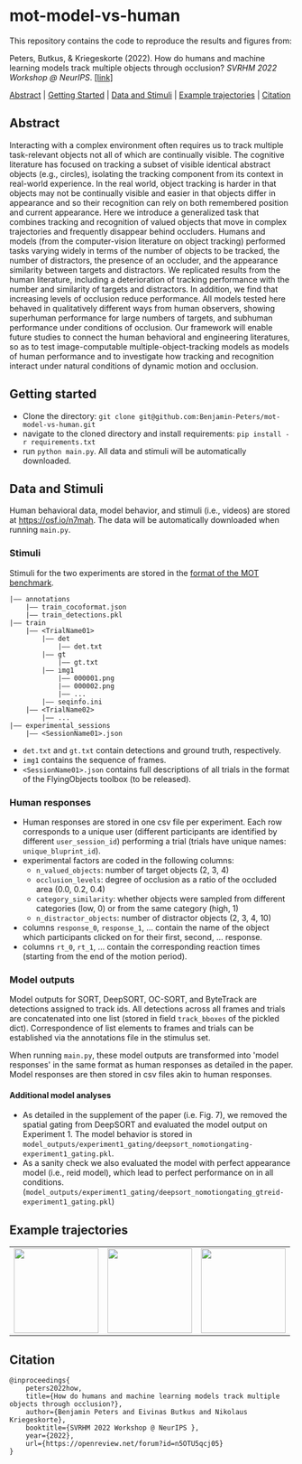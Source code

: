
# mot-model-vs-human

This repository contains the code to reproduce the results and figures from:

Peters, Butkus, & Kriegeskorte (2022). How do humans and machine learning models track multiple objects through occlusion? *SVRHM 2022 Workshop @ NeurIPS*. [[link]](https://openreview.net/pdf?id=n5OTU5qcj05)


[Abstract](#abstract) | [Getting Started](#getting-started) | [Data and Stimuli](#data-and-stimuli) | [Example trajectories](#example-trajectories) | [Citation](#citation)


## Abstract

Interacting with a complex environment often requires us to track multiple task-relevant objects not all of which are continually visible. The cognitive literature has focused on tracking a subset of visible identical abstract objects (e.g., circles), isolating the tracking component from its context in real-world experience. In the real world, object tracking is harder in that objects may not be continually visible and easier in that objects differ in appearance and so their recognition can rely on both remembered position and current appearance. Here we introduce a generalized task that combines tracking and recognition of valued objects that move in complex trajectories and frequently disappear behind occluders. Humans and models (from the computer-vision literature on object tracking) performed tasks varying widely in terms of the number of objects to be tracked, the number of distractors, the presence of an occluder, and the appearance similarity between targets and distractors. We replicated results from the human literature, including a deterioration of tracking performance with the number and similarity of targets and distractors. In addition, we find that increasing levels of occlusion reduce performance. All models tested here behaved in qualitatively different ways from human observers, showing superhuman performance for large numbers of targets, and subhuman performance under conditions of occlusion. Our framework will enable future studies to connect the human behavioral and engineering literatures, so as to test image-computable multiple-object-tracking models as models of human performance and to investigate how tracking and recognition interact under natural conditions of dynamic motion and occlusion. 

## Getting started

- Clone the directory: `git clone git@github.com:Benjamin-Peters/mot-model-vs-human.git` 
- navigate to the cloned directory and install requirements: `pip install -r requirements.txt`
- run `python main.py`. All data and stimuli will be automatically downloaded.

## Data and Stimuli

Human behavioral data, model behavior, and stimuli (i.e., videos) are stored at https://osf.io/n7mah. The data will be automatically downloaded when running `main.py`.


### Stimuli
Stimuli for the two experiments are stored in the [format of the MOT benchmark](https://github.com/JonathonLuiten/TrackEval/blob/master/docs/MOTChallenge-Official/Readme.md).

```
|—— annotations
    |—— train_cocoformat.json
    |—— train_detections.pkl
|—— train
    |—— <TrialName01>
        |—— det
            |—— det.txt
        |—— gt
            |—— gt.txt
        |—— img1
            |—— 000001.png
            |—— 000002.png
            |—— ...
        |—— seqinfo.ini
    |—— <TrialName02>
        |—— ...
|—— experimental_sessions
    |—— <SessionName01>.json
```
- `det.txt` and `gt.txt` contain detections and ground truth, respectively.
- `img1` contains the sequence of frames.
- `<SessionName01>.json` contains full descriptions of all trials in the format of the FlyingObjects toolbox (to be released).

### Human responses
- Human responses are stored in one csv file per experiment. Each row corresponds to a unique user (different participants are identified by different `user_session_id`) performing a trial (trials have unique names: `unique_bluprint_id`). 
- experimental factors are coded in the following columns:
    - `n_valued_objects`: number of target objects (2, 3, 4) 
    - `occlusion_levels`: degree of occlusion as a ratio of the occluded area (0.0, 0.2, 0.4) 
    - `category_similarity`: whether objects were sampled from different categories (low, 0) or from the same category (high, 1)
    - `n_distractor_objects`: number of distractor objects (2, 3, 4, 10)
- columns `response_0`, `response_1`, ... contain the name of the object which participants clicked on for their first, second, ... response.
- columns `rt_0`, `rt_1`, ... contain the corresponding reaction times (starting from the end of the motion period).

### Model outputs

Model outputs for SORT, DeepSORT, OC-SORT, and ByteTrack are detections assigned to track ids. All detections across all frames and trials are concatenated into one list (stored in field `track_bboxes` of the pickled dict). Correspondence of list elements to frames and trials can be established via the annotations file in the stimulus set.

When running `main.py`, these model outputs are transformed into 'model responses' in the same format as human responses as detailed in the paper. Model responses are then stored in csv files akin to human responses.

#### Additional model analyses

- As detailed in the supplement of the paper (i.e. Fig. 7), we removed the spatial gating from DeepSORT and evaluated the model output on Experiment 1. The model behavior is stored in `model_outputs/experiment1_gating/deepsort_nomotiongating-experiment1_gating.pkl`. 
- As a sanity check we also evaluated the model with perfect appearance model (i.e., reid model), which lead to perfect performance on in all conditions. (`model_outputs/experiment1_gating/deepsort_nomotiongating_gtreid-experiment1_gating.pkl`)

## Example trajectories

<table border="0" cellspacing="0" cellpadding="0"  style="border-collapse: collapse; border: none;">
 <tr  style="border: none;">
    <td  style="border: none;"><img  width="150" height="150" src="img/1.gif"></td>
    <td  style="border: none;"><img  width="150" height="150" src="img/2.gif"></td>
    <td  style="border: none;"><img  width="150" height="150" src="img/3.gif"></td>
 </tr >
</table>

## Citation

```
@inproceedings{
    peters2022how,
    title={How do humans and machine learning models track multiple objects through occlusion?},
    author={Benjamin Peters and Eivinas Butkus and Nikolaus Kriegeskorte},
    booktitle={SVRHM 2022 Workshop @ NeurIPS },
    year={2022},
    url={https://openreview.net/forum?id=n5OTU5qcj05}
}
```